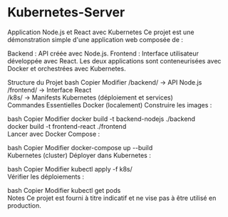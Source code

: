 # Kubernetes-Server
Application Node.js et React avec Kubernetes
Ce projet est une démonstration simple d'une application web composée de :

Backend : API créée avec Node.js.
Frontend : Interface utilisateur développée avec React.
Les deux applications sont conteneurisées avec Docker et orchestrées avec Kubernetes.

Structure du Projet
bash
Copier
Modifier
/backend/    -> API Node.js  
/frontend/   -> Interface React  
/k8s/        -> Manifests Kubernetes (déploiement et services)  
Commandes Essentielles
Docker (localement)
Construire les images :

bash
Copier
Modifier
docker build -t backend-nodejs ./backend  
docker build -t frontend-react ./frontend  
Lancer avec Docker Compose :

bash
Copier
Modifier
docker-compose up --build  
Kubernetes (cluster)
Déployer dans Kubernetes :

bash
Copier
Modifier
kubectl apply -f k8s/  
Vérifier les déploiements :

bash
Copier
Modifier
kubectl get pods  
Notes
Ce projet est fourni à titre indicatif et ne vise pas à être utilisé en production.

